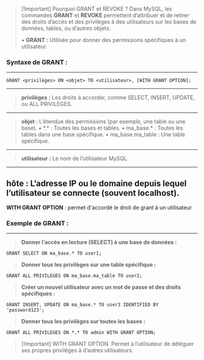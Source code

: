 

> [!important] Pourquoi GRANT et REVOKE ?
> Dans MySQL, les commandes **GRANT** et **REVOKE** permettent d’attribuer et de retirer des droits d’accès et des privilèges à des utilisateurs sur les bases de données, tables, ou d’autres objets.
> 
> • **GRANT :** Utilisée pour donner des permissions spécifiques à un utilisateur.


### **Syntaxe de GRANT** :
---

```
GRANT <privilèges> ON <objet> TO <utilisateur>, [WITH GRANT OPTION];
```

---
> **privilèges** **:** Les droits à accorder, comme SELECT, INSERT, UPDATE, ou ALL PRIVILEGES. 
--- 
> **objet** : L’étendue des permissions (par exemple, une table ou une base).
	•   \*.* : Toutes les bases et tables.
	• ma_base.* : Toutes les tables dans une base spécifique.
	• ma_base.ma_table : Une table spécifique.
---
> **utilisateur** **:** Le nom de l’utilisateur MySQL.
---
   **hôte** **:** L’adresse IP ou le domaine depuis lequel l’utilisateur se connecte (souvent localhost).
---
   **WITH GRANT OPTION** : permet d'accordé le droit de grant à un utilisateur 


### **Exemple de GRANT** :
---

>**Donner l’accès en lecture (SELECT) à une base de données :**

```
GRANT SELECT ON ma_base.* TO user1;
```

>**Donner tous les privilèges sur une table spécifique :**

```
GRANT ALL PRIVILEGES ON ma_base.ma_table TO user2;
```

>**Créer un nouvel utilisateur avec un mot de passe et des droits spécifiques :**

```
GRANT INSERT, UPDATE ON ma_base.* TO user3 IDENTIFIED BY 'password123';
```

>**Donner tous les privilèges sur toutes les bases :**

```
GRANT ALL PRIVILEGES ON *.* TO admin WITH GRANT OPTION;
```


> [!important] WITH GRANT OPTION
>  Permet à l’utilisateur de déléguer ses propres privilèges à d’autres utilisateurs.
